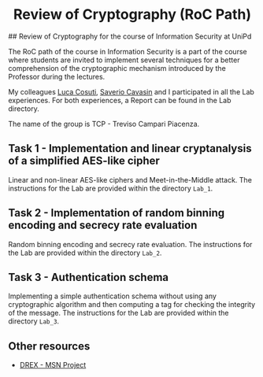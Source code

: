 <h1 align='center'>Review of Cryptography (RoC Path)</h1>
## Review of Cryptography for the course of Information Security at UniPd

The RoC path of the course in Information Security is a part of the course where students are invited to implement several techniques for a better comprehension of the cryptographic mechanism introduced by the Professor during the lectures.

My colleagues [Luca Cosuti](https://github.com/lucaatme), [Saverio Cavasin](https://github.com/SvrCvs) and I participated in all the Lab experiences. For both experiences, a Report can be found in the Lab directory.

The name of the group is TCP - Treviso Campari Piacenza.

## Task 1 - Implementation and linear cryptanalysis of a simplified AES-like cipher
Linear and non-linear AES-like ciphers and Meet-in-the-Middle attack. The instructions for the Lab are provided within the directory `Lab_1`.

## Task 2 - Implementation of random binning encoding and secrecy rate evaluation
Random binning encoding and secrecy rate evaluation. The instructions for the Lab are provided within the directory `Lab_2`.

## Task 3 - Authentication schema
Implementing a simple authentication schema without using any cryptographic algorithm and then computing a tag for checking the integrity of the message. The instructions for the Lab are provided within the directory `Lab_3`.

## Other resources
- [DREX - MSN Project](https://github.com/Kekkodf/DREX)
<!-- - [Infosec Lecture Notes](https://github.com/Kekkodf/Infosec-Lecture-Notes) -->
